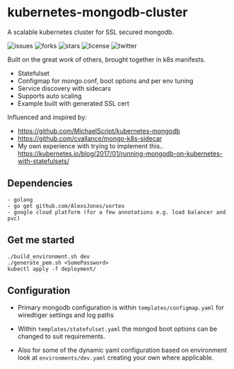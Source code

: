 # kubernetes-mongodb-cluster

A scalable kubernetes cluster for SSL secured mongodb.

![issues](https://img.shields.io/github/issues/AlexsJones/kubernetes-mongodb-cluster.svg)
![forks](https://img.shields.io/github/forks/AlexsJones/kubernetes-mongodb-cluster.svg)
![stars](https://img.shields.io/github/stars/AlexsJones/kubernetes-mongodb-cluster.svg)
![license](https://img.shields.io/github/license/AlexsJones/kubernetes-mongodb-cluster.svg)
![twitter](https://img.shields.io/twitter/url/https/github.com/AlexsJones/kubernetes-mongodb-cluster.svg?style=social)


Built on the great work of others, brought together in k8s manifests.

- Statefulset
- Configmap for mongo.conf, boot options and per env tuning
- Service discovery with sidecars
- Supports auto scaling
- Example built with generated SSL cert

Influenced and inspired by:
- https://github.com/MichaelScript/kubernetes-mongodb
- https://github.com/cvallance/mongo-k8s-sidecar
- My own experience with trying to implement this.. https://kubernetes.io/blog/2017/01/running-mongodb-on-kubernetes-with-statefulsets/

## Dependencies

```
- golang
- go get github.com/AlexsJones/vortex
- google cloud platform (for a few annotations e.g. load balancer and pvc)
```
## Get me started

```
./build_environment.sh dev
./generate_pem.sh <SomePassword>
kubectl apply -f deployment/
```

## Configuration
- Primary mongodb configuration is within `templates/configmap.yaml` for wiredtiger settings and log paths

- Within `templates/statefulset.yaml` the mongod boot options can be changed to suit requirements.

- Also for some of the dynamic yaml configuration based on environment look at `environments/dev.yaml` creating your own where applicable.
